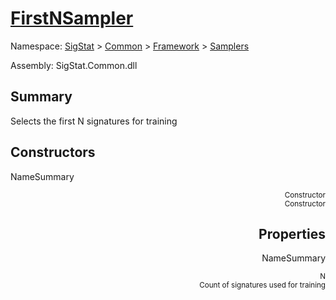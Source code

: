 # [FirstNSampler](./FirstNSampler.md)

Namespace: [SigStat]() > [Common](./../../README.md) > [Framework]() > [Samplers](./README.md)

Assembly: SigStat.Common.dll

## Summary
Selects the first N signatures for training

## Constructors

NameSummary

<div style="text-align: right"><sub>Constructor</sub></ div ><div style="text-align: right"><sub>Constructor</sub></ div ><br>


## Properties

NameSummary

<div style="text-align: right"><sub>N</sub></ div ><div style="text-align: right"><sub>Count of signatures used for training</sub></ div ><br>


